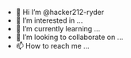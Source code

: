 - 👋 Hi I’m @hacker212-ryder
- 👀 I’m interested in ...
- 🌱 I’m currently learning ...
- 💞️ I’m looking to collaborate on ...
- 📫 How to reach me ...

<!---
hacker212-ryder/hacker212-ryder is a ✨ special ✨ repository because its `README.md` (this file) appears on your GitHub profile.
You can click the Preview link to take a look at your changes.
--->

